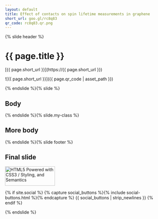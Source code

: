 ```yaml
---
layout: default
title: Effect of contacts on spin lifetime measurements in graphene
short_url: goo.gl/rc8q83
qr_code: rc8q83.qr.png
---
```


{% slide header %}

# {{ page.title }}

[{{ page.short_url }}](https://{{ page.short_url }})

![{{ page.short_url }}]({{ page.qr_code | asset_path }})

{% endslide %}{% slide %}

## Body

{% endslide %}{% slide.my-class %}

## More body

{% endslide %}{% slide footer %}

## Final slide
<p>
  <a href='http://www.w3.org/html/logo/'>
    <img alt='HTML5 Powered with CSS3 / Styling, and Semantics' height='64' src='{% asset_path html5-badge-h-css3-semantics.png %}' title='HTML5 Powered with CSS3 / Styling, and Semantics' width='165'>
  </a>
</p>
{% if site.social %}
  {% capture social_buttons %}{% include social-buttons.html %}{% endcapture %}
  {{ social_buttons | strip_newlines }}
{% endif %}

{% endslide %}
